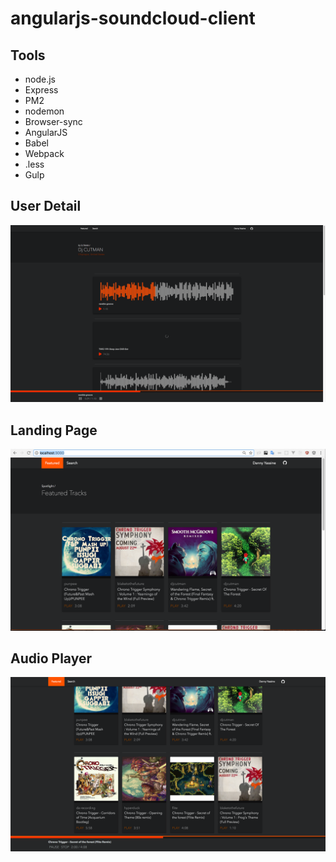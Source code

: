 # angularjs-soundcloud-client

## Tools
* node.js
* Express
* PM2
* nodemon
* Browser-sync
* AngularJS
* Babel
* Webpack
* .less
* Gulp

## User Detail
![](https://github.com/dannyYassine/angularjs-soundcloud-client/blob/master/github/home_3.png)

## Landing Page
![](https://github.com/dannyYassine/angularjs-soundcloud-client/blob/master/github/home.png)

## Audio Player
![](https://github.com/dannyYassine/angularjs-soundcloud-client/blob/master/github/home_2.png)

